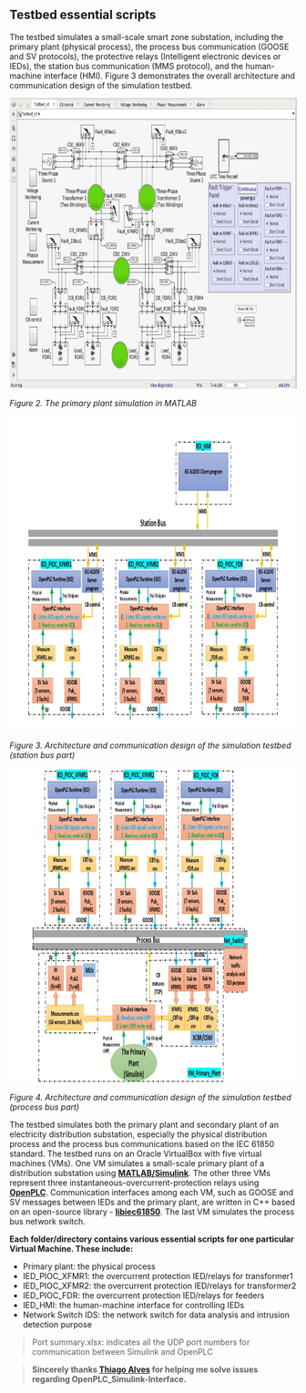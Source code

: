 ## Testbed essential scripts

The testbed simulates a small-scale smart zone substation, including the primary plant (physical process), the process bus communication (GOOSE and SV protocols), the protective relays (Intelligent electronic devices or IEDs), the station bus communication (MMS protocol), and the human-machine interface (HMI). Figure 3 demonstrates the overall architecture and communication design of the simulation testbed.

<img src="PrimaryPlant.jpg" alt="" width="800" height="510" />

*Figure 2. The primary plant simulation in MATLAB*

<img src="Testbed design (Station-bus).jpg" alt="" width="800" height="553" />

*Figure 3. Architecture and communication design of the simulation testbed (station bus part)*

<img src="Testbed design (Process-bus).jpg" alt="" width="800" height="553" />

*Figure 4. Architecture and communication design of the simulation testbed (process bus part)*

The testbed simulates both the primary plant and secondary plant of an electricity distribution substation, especially the physical distribution process and the process bus communications based on the IEC 61850 standard. The testbed runs on an Oracle VirtualBox with five virtual machines (VMs). One VM simulates a small-scale primary plant of a distribution substation using [**MATLAB/Simulink**](https://www.mathworks.com/products/simulink). The other three VMs represent three instantaneous-overcurrent-protection relays using [**OpenPLC**](https://www.openplcproject.com). Communication interfaces among each VM, such as GOOSE and SV messages between IEDs and the primary plant, are written in C++ based on an open-source library - [**libiec61850**](http://libiec61850.com). The last VM simulates the process bus network switch.

**Each folder/directory contains various essential scripts for one particular Virtual Machine. These include:**
- Primary plant: the physical process
- IED_PIOC_XFMR1: the overcurrent protection IED/relays for transformer1
- IED_PIOC_XFMR2: the overcurrent protection IED/relays for transformer2
- IED_PIOC_FDR: the overcurrent protection IED/relays for feeders
- IED_HMI: the human-machine interface for controlling IEDs
- Network Switch IDS: the network switch for data analysis and intrusion detection purpose

> Port summary.xlsx: indicates all the UDP port numbers for communication between Simulink and OpenPLC

> **Sincerely thanks [Thiago Alves](https://github.com/thiagoralves) for helping me solve issues regarding OpenPLC_Simulink-Interface.**
